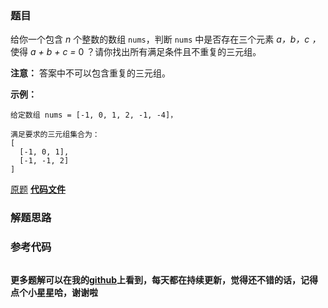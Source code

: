 ### 题目
给你一个包含 _n_ 个整数的数组 `nums`，判断 `nums` 中是否存在三个元素 _a，b，c ，_ 使得  _a + b + c =_ 0
？请你找出所有满足条件且不重复的三元组。

**注意：** 答案中不可以包含重复的三元组。



**示例：**

    
    
    给定数组 nums = [-1, 0, 1, 2, -1, -4]，
    
    满足要求的三元组集合为：
    [
      [-1, 0, 1],
      [-1, -1, 2]
    ]
    

[原题](https://leetcode-cn.com/problems/3sum/)    **[代码文件]()**


### 解题思路




### 参考代码

```go


```




**更多题解可以在我的[github](https://github.com/LZH139/leetcode_Go)上看到，每天都在持续更新，觉得还不错的话，记得点个小星星哈，谢谢啦**
